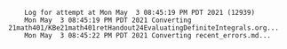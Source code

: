         Log for attempt at Mon May  3 08:45:19 PM PDT 2021 (12939)
        Mon May  3 08:45:19 PM PDT 2021 Converting 21math401/KBe21math401retHandout24EvaluatingDefiniteIntegrals.org...
        Mon May  3 08:45:22 PM PDT 2021 Converting recent_errors.md...
